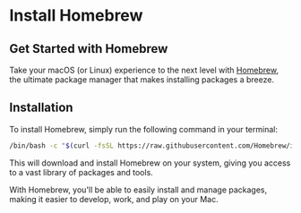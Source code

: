 # Install Homebrew

## Get Started with Homebrew

Take your macOS (or Linux) experience to the next level with [Homebrew](https://brew.sh/), the ultimate package manager that makes installing packages a breeze.

## Installation

To install Homebrew, simply run the following command in your terminal:

```bash
/bin/bash -c "$(curl -fsSL https://raw.githubusercontent.com/Homebrew/install/HEAD/install.sh)"
```

This will download and install Homebrew on your system, giving you access to a vast library of packages and tools.

With Homebrew, you'll be able to easily install and manage packages, making it easier to develop, work, and play on your Mac.
